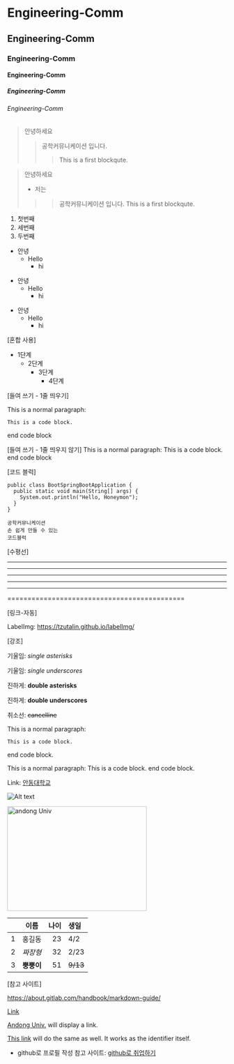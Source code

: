 # Engineering-Comm
## Engineering-Comm
### Engineering-Comm
#### Engineering-Comm
##### Engineering-Comm
###### Engineering-Comm


> 안녕하세요
>> 공학커뮤니케이션 입니다.
>>> This is a first blockqute.


> 안녕하세요
> + 저는 
>>> 공학커뮤니케이션 입니다.
>>> This is a first blockqute.


1) 첫번째
3) 세번째
2) 두번째


+ 안녕
  + Hello
    + hi


* 안녕
  * Hello
    * hi

- 안녕
  - Hello
    - hi
 
[혼합 사용]
 * 1단계
   - 2단계
     + 3단계
       + 4단계


[들여 쓰기 - 1줄 띄우기]

This is a normal paragraph:

    This is a code block.
    
end code block

[들여 쓰기 - 1줄 띄우지 않기]
This is a normal paragraph:
    This is a code block.
end code block

[코드 블럭]

```
public class BootSpringBootApplication {
  public static void main(String[] args) {
    System.out.println("Hello, Honeymon");
  }
}
```

```
공학커뮤니케이션
손 쉽게 만들 수 있는
코드블럭
```

[수평선]

* * *

***

*****

- - -

---------------------------------------

============================================

[링크-자동]

 LabelImg: <https://tzutalin.github.io/labelImg/>
 

[강조]

기울임:  *single asterisks*

기울임:  _single underscores_

진하게:  **double asterisks**

진하게:  __double underscores__

취소선:  ~~cancelline~~


This is a normal paragraph:

    This is a code block.
    
end code block.

This is a normal paragraph:
    This is a code block.
end code block.

Link: [안동대학교][andonglink]

[andonglink]: https://www.andong.ac.kr/main/index.do "Go andong"

![Alt text](https://user-images.githubusercontent.com/79644567/123567063-4a1bd300-d7fc-11eb-9f96-9400608c9db1.PNG "Optional title")

<img src="https://user-images.githubusercontent.com/79644567/123567063-4a1bd300-d7fc-11eb-9f96-9400608c9db1.PNG" width="320px" height="240px" title="px(픽셀) 크기 설정" alt="andong Univ"></img><br/>


| | 이름 | 나이 | 생일 |
| :-: | :-: | -: | :- |
| 1 | 홍길동 | 23 | 4/2 |
| 2 | *짜장형* | 32 | 2/23|
| 3 | __뿡뿡이__ | 51 | ~~9/13~~ |


[참고 사이트]

https://about.gitlab.com/handbook/markdown-guide/

[Link]

[Andong Univ.][identifier] will display a link.

[identifier]:https://www.andong.ac.kr/main/index.do

[This link] will do the same as well. It works as the identifier itself.

[this link]:https://github.com/lhotseshare8400/Engineering-Comm/blob/main/2.6_2_8-queen.py

* github로 프로필 작성 참고 사이트: [github로 취업하기][link]

[link]:https://sujinlee.me/professional-github/


